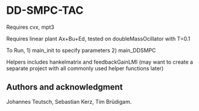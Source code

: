 # DD-SMPC-TAC

Requires cvx, mpt3

Requires linear plant Ax+Bu+Ed, tested on doubleMassOcillator with T=0.1

To Run, 1) main_init to specify parameters
2) main_DDSMPC

Helpers includes hankelmatrix and feedbackGainLMI (may want to create a separate project with all commonly used helper functions later)

## Authors and acknowledgment
Johannes Teutsch, Sebastian Kerz, Tim Brüdigam.
